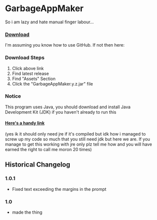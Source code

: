 # GarbageAppMaker
So i am lazy and hate manual finger labour...

### [Download](https://github.com/Canary-Prism/GarbageAppMaker/releases/)

I'm assuming you know how to use GitHub. If not then here:

### Download Steps

1. Click above link
2. Find latest release
3. Find "Assets" Section
4. Click the "GarbageAppMaker.y.z.jar" file

### Notice

This program uses Java, you should download and install Java Development Kit (JDK) if you haven't already to run this

#### [Here's a handy link](https://www.oracle.com/java/technologies/downloads/)

(yes ik it should only need jre if it's compiled but idk how i managed to screw up my code so much that you still need jdk but here we are. If you manage to get this working with jre only plz tell me how and you will have earned the right to call me moron 20 times)


## Historical Changelog

### 1.0.1
* Fixed text exceeding the margins in the prompt

### 1.0
* made the thing